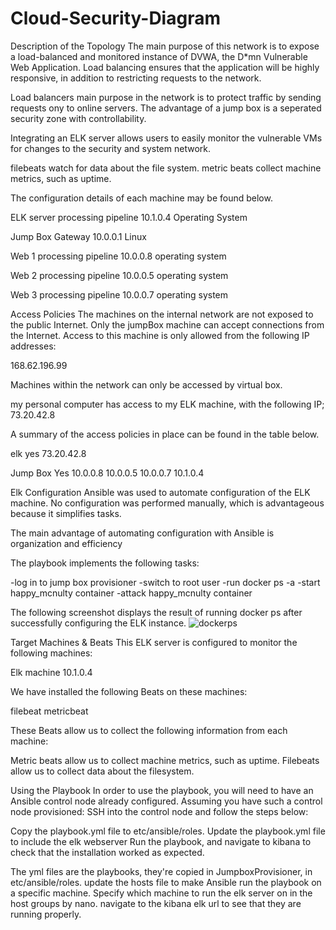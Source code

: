 # Cloud-Security-Diagram
Description of the Topology
The main purpose of this network is to expose a load-balanced and monitored instance of DVWA, the D*mn Vulnerable Web Application.
Load balancing ensures that the application will be highly responsive, in addition to restricting requests to the network.

Load balancers main purpose in the network is to protect traffic by sending requests ony to online servers. The advantage of a jump box is a seperated security zone with controllability. 

Integrating an ELK server allows users to easily monitor the vulnerable VMs for changes to the security and system network.

filebeats watch for data about the file system. 
metric beats collect machine metrics, such as uptime.

The configuration details of each machine may be found below.


ELK server
processing pipeline
10.1.0.4
Operating System



Jump Box
Gateway
10.0.0.1
Linux


Web 1
processing pipeline
10.0.0.8
operating system


Web 2
processing pipeline
10.0.0.5
operating system



Web 3
processing pipeline
10.0.0.7
operating system




Access Policies
The machines on the internal network are not exposed to the public Internet.
Only the jumpBox machine can accept connections from the Internet. Access to this machine is only allowed from the following IP addresses:

168.62.196.99

Machines within the network can only be accessed by virtual box.

my personal computer has access to my ELK machine, with the following IP; 73.20.42.8

A summary of the access policies in place can be found in the table below.



elk
yes
73.20.42.8




Jump Box
Yes
10.0.0.8 10.0.0.5 10.0.0.7 10.1.0.4














Elk Configuration
Ansible was used to automate configuration of the ELK machine. No configuration was performed manually, which is advantageous because it simplifies tasks.

The main advantage of automating configuration with Ansible is organization and efficiency 

The playbook implements the following tasks:

-log in to jump box provisioner
-switch to root user
-run docker ps -a
-start happy_mcnulty container
-attack happy_mcnulty container

The following screenshot displays the result of running docker ps after successfully configuring the ELK instance.
![dockerps](https://user-images.githubusercontent.com/78867429/124203534-2a093f80-da9a-11eb-9b0f-ded12e806a4e.PNG)




Target Machines & Beats
This ELK server is configured to monitor the following machines:

Elk machine 10.1.0.4

We have installed the following Beats on these machines:

filebeat
metricbeat

These Beats allow us to collect the following information from each machine:

Metric beats allow us to collect machine metrics, such as uptime. Filebeats allow us to collect data about the filesystem.


Using the Playbook
In order to use the playbook, you will need to have an Ansible control node already configured. Assuming you have such a control node provisioned:
SSH into the control node and follow the steps below:

Copy the playbook.yml file to etc/ansible/roles.
Update the playbook.yml file to include the elk webserver
Run the playbook, and navigate to kibana to check that the installation worked as expected.


The yml files are the playbooks, they're copied in JumpboxProvisioner, in etc/ansible/roles.
update the hosts file to make Ansible run the playbook on a specific machine. Specify which machine to run the elk server on in the host groups by nano.
navigate to the kibana elk url to see that they are running properly.
